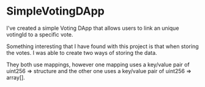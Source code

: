# SimpleVotingDApp
I've created a simple Voting DApp that allows users to link an unique votingId to a specific vote.

Something interesting that I have found with this project is that when storing the votes. I was able to create two ways of storing the data. 

They both use mappings, however one mapping uses a key/value pair of uint256 => structure and the other one uses a key/value pair of uint256 => array[].


